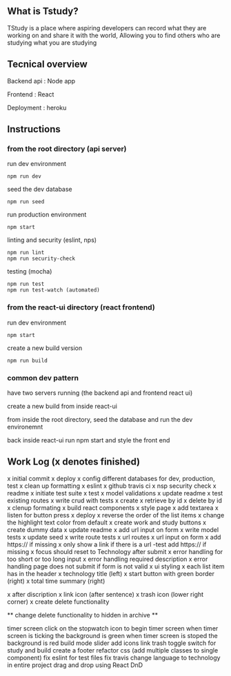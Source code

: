 ## What is Tstudy?

TStudy is a place where aspiring developers can record what they are working on and share it with the world, Allowing you to find others who are studying what you are studying

## Tecnical overview

Backend api : Node app

Frontend : React

Deployment : heroku

## Instructions

### from the root directory (api server)

run dev environment
```
npm run dev
```

seed the dev database
```
npm run seed
```

run production environment
```
npm start
```

linting and security (eslint, nps)
```
npm run lint
npm run security-check
```

testing (mocha)
```
npm run test
npm run test-watch (automated)
```

### from the react-ui directory (react frontend)

run dev environment
```
npm start
```

create a new build version 
```
npm run build
```

### common dev pattern

have two servers running (the backend api and frontend react ui)

create a new build from inside react-ui

from inside the root directory, seed the database and run the dev environemnt

back inside react-ui run npm start and style the front end

## Work Log (x denotes finished)
x initial commit
x deploy
x config different databases for dev, production, test
x clean up formatting
x eslint
x github travis ci
x nsp security check
x readme
x initiate test suite
x test
  x model validations
x update readme
x test existing routes
x write crud with tests
  x create
  x retrieve by id
  x delete by id
  x clenup formating
x build react components
x style page
  x add textarea
  x listen for button press
  x deploy
  x reverse the order of the list items
  x change the highlight text color from default
  x create work and study buttons
x create dummy data
x update readme
x add url input on form
  x write model tests
  x update seed
  x write route tests
  x url routes
  x url input on form
  x add https:// if missing
  x only show a link if there is a url
  -test add https:// if missing
x focus should reset to Technology after submit
x error handling for too short or too long input
x error handling required description
x error handling page does not submit if form is not valid
x ui styling
x each list item has in the header
  x technology title (left)
  x start button with green border (right)
  x total time summary (right)
    
x after discription
  x link icon (after sentence)
  x trash icon (lower right corner)
x create delete functionality

**
  change delete functionality to hidden in archive
**


timer screen
  click on the stopwatch icon to begin timer screen
  when timer screen is ticking the background is green
  when timer screen is stoped the background is red
build mode slider
add icons
  link
  trash
toggle switch for study and build
create a footer
refactor css (add multiple classes to single component)
fix eslint for test files
fix travis
change language to technology in entire project
drag and drop using React DnD
